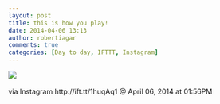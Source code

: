 ```yaml
---
layout: post
title: this is how you play!
date: 2014-04-06 13:13
author: robertiagar
comments: true
categories: [Day to day, IFTTT, Instagram]
---
```

<div><img src='http://distilleryimage9.s3.amazonaws.com/0f3cca86bd7a11e38ae4126ee633e465_8.jpg' /><br /><br /><div>via Instagram http://ift.tt/1huqAq1 @ April 06, 2014 at 01:56PM</div><br /></div>

